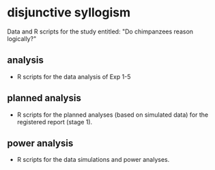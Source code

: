 # disjunctive syllogism
Data and R scripts for the study entitled: "Do chimpanzees reason logically?"

## analysis
* R scripts for the data analysis of Exp 1-5

## planned analysis
* R scripts for the planned analyses (based on simulated data) for the registered report (stage 1).

## power analysis
* R scripts for the data simulations and power analyses.

